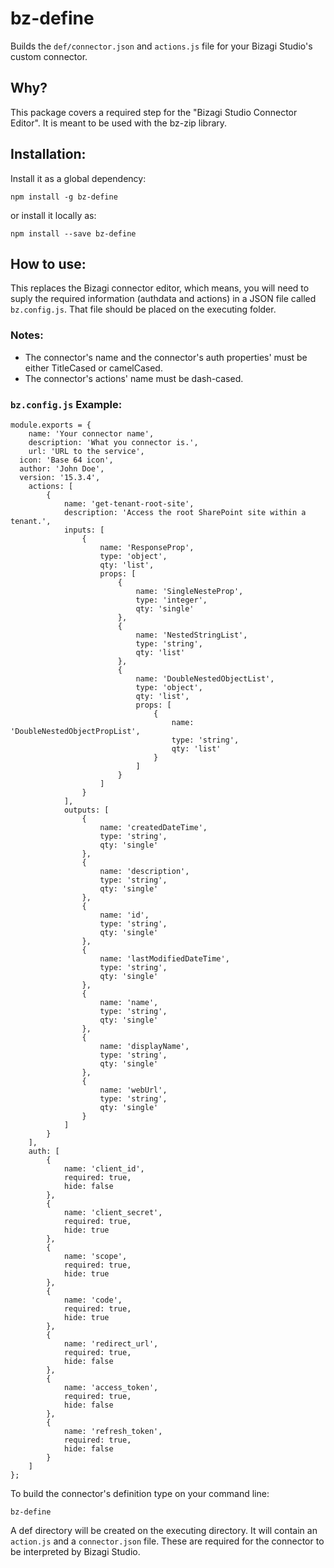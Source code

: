 # bz-define
Builds the `def/connector.json` and `actions.js` file for your Bizagi Studio's custom connector.

## Why?
This package covers a required step for the "Bizagi Studio Connector Editor". It is meant to be used with the bz-zip library.

## Installation:
Install it as a global dependency:
~~~~
npm install -g bz-define
~~~~

or install it locally as:
~~~~
npm install --save bz-define
~~~~

## How to use:
This replaces the Bizagi connector editor, which means, you will need to suply the required information (authdata and actions) in a JSON file called `bz.config.js`. That file should be placed on the executing folder.

### Notes:
* The connector's name and the connector's auth properties' must be either TitleCased or camelCased.
* The connector's actions' name must be dash-cased.

### `bz.config.js` Example:
~~~~
module.exports = {
	name: 'Your connector name',
	description: 'What you connector is.',
	url: 'URL to the service',
  icon: 'Base 64 icon',
  author: 'John Doe',
  version: '15.3.4',
	actions: [
		{
			name: 'get-tenant-root-site',
			description: 'Access the root SharePoint site within a tenant.',
			inputs: [
				{
					name: 'ResponseProp',
					type: 'object',
					qty: 'list',
					props: [
						{
							name: 'SingleNesteProp',
							type: 'integer',
							qty: 'single'
						},
						{
							name: 'NestedStringList',
							type: 'string',
							qty: 'list'
						},
						{
							name: 'DoubleNestedObjectList',
							type: 'object',
							qty: 'list',
							props: [
								{
									name: 'DoubleNestedObjectPropList',
									type: 'string',
									qty: 'list'
								}
							]
						}
					]
				}
			],
			outputs: [
				{
					name: 'createdDateTime',
					type: 'string',
					qty: 'single'
				},
				{
					name: 'description',
					type: 'string',
					qty: 'single'
				},
				{
					name: 'id',
					type: 'string',
					qty: 'single'
				},
				{
					name: 'lastModifiedDateTime',
					type: 'string',
					qty: 'single'
				},
				{
					name: 'name',
					type: 'string',
					qty: 'single'
				},
				{
					name: 'displayName',
					type: 'string',
					qty: 'single'
				},
				{
					name: 'webUrl',
					type: 'string',
					qty: 'single'
				}
			]
		}
	],
	auth: [
		{
			name: 'client_id',
			required: true,
			hide: false
		},
		{
			name: 'client_secret',
			required: true,
			hide: true
		},
		{
			name: 'scope',
			required: true,
			hide: true
		},
		{
			name: 'code',
			required: true,
			hide: true
		},
		{
			name: 'redirect_url',
			required: true,
			hide: false
		},
		{
			name: 'access_token',
			required: true,
			hide: false
		},
		{
			name: 'refresh_token',
			required: true,
			hide: false
		}
	]
};
~~~~
To build the connector's definition type on your command line:
~~~~
bz-define
~~~~
A def directory will be created on the executing directory. It will contain an `action.js` and a `connector.json` file. These are required for the connector to be interpreted by Bizagi Studio.
